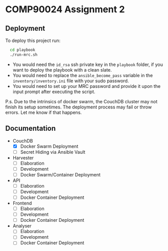
# COMP90024 Assignment 2




## Deployment

To deploy this project run:

```bash
  cd playbook
  ./run-mrc.sh
```

- You would need the `id_rsa` ssh private key in the `playbook` folder, if you want to deploy the playbook with a clean slate. 
- You would need to replace the `ansible_become_pass` variable in the `inventory/inventory.ini` file with your sudo password. 
- You would need to set up your MRC password and provide it upon the input prompt after executing the script.

P.s. Due to the intrinsics of docker swarm, the CouchDB cluster may not finish its setup sometimes. The deployment process may fail or throw errors. Let me know if that happens.  
## Documentation

- CouchDB
    - [x] Docker Swarm Deployment
    - [ ] Secret Hiding via Ansible Vault
- Harvester
    - [ ] Elaboration
    - [ ] Development
    - [ ] Docker Swarm/Container Deployment
- API
    - [ ] Elaboration
    - [ ] Development
    - [ ] Docker Container Deployment
- Frontend
    - [ ] Elaboration
    - [ ] Development
    - [ ] Docker Container Deployment
- Analyser
    - [ ] Elaboration
    - [ ] Development
    - [ ] Docker Container Deployment
